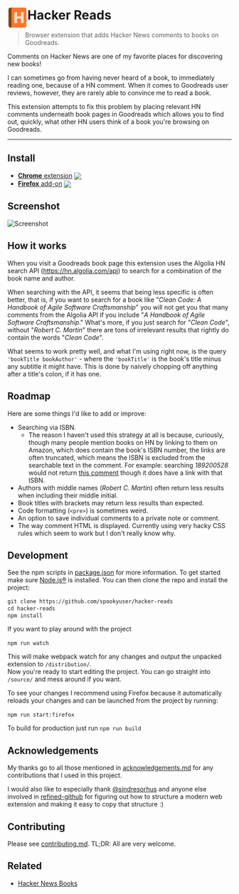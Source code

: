 # <img src="media/icon.svg" width="45" align="left"> Hacker Reads

[link-cws]: https://chrome.google.com/webstore/detail/ohkekgnmihdgcfflheadklfihdaibdcb/ "Version published on Chrome Web Store"
[link-amo]: https://addons.mozilla.org/en-GB/firefox/addon/hacker-reads-for-goodreads/ "Version published on Mozilla Add-ons"

> Browser extension that adds Hacker News comments to books on Goodreads.

Comments on Hacker News are one of my favorite places for discovering new books!

I can sometimes go from having never heard of a book, to immediately reading one, because of a HN comment. When it comes to Goodreads user reviews, however, they are rarely able to convince me to read a book.

This extension attempts to fix this problem by placing relevant HN comments underneath book pages in Goodreads which allows you to find out, quickly, what other HN users think of a book you're browsing on Goodreads.

---

## Install

- [**Chrome** extension][link-cws] [<img valign="middle" src="https://img.shields.io/chrome-web-store/v/ohkekgnmihdgcfflheadklfihdaibdcb.svg?label=%20">][link-cws]
- [**Firefox** add-on][link-amo] [<img valign="middle" src="https://img.shields.io/amo/v/hacker-reads-for-goodreads.svg?label=%20">][link-amo]

## Screenshot

![Screenshot](https://user-images.githubusercontent.com/16196262/77326397-6fc94b00-6d22-11ea-983b-b9af0455691d.png)

## How it works

When you visit a Goodreads book page this extension uses the Algolia HN search API (https://hn.algolia.com/api) to search for a combination of the book name and author.

When searching with the API, it seems that being less specific is often better, that is, if you want to search for a book like "_Clean Code: A Handbook of Agile Software Craftsmanship_" you will not get you that many comments from the Algolia API if you include "_A Handbook of Agile Software Craftsmanship_." What's more, if you just search for "_Clean Code_", without "_Robert C. Martin_" there are tons of irrelevant results that rightly do contain the words "_Clean Code_".

What seems to work pretty well, and what I'm using right now, is the query `'bookTitle bookAuthor'` - where the `'bookTitle'` is the book's title minus any subtitle it might have. This is done by naively chopping off anything after a title's colon, if it has one.

## Roadmap

Here are some things I'd like to add or improve:

- Searching via ISBN.
  - The reason I haven't used this strategy at all is because, curiously, though many people mention books on HN by linking to them on Amazon, which does contain the book's ISBN number, the links are often truncated, which means the ISBN is excluded from the searchable text in the comment.
    For example: searching _189200528_ would not return [this comment](https://news.ycombinator.com/item?id=21900968) though it does have a link with that ISBN.
- Authors with middle names (_Robert C. Martin_) often return less results when including their middle initial.
- Book titles with brackets may return less results than expected.
- Code formatting (`<pre>`) is sometimes weird.
- An option to save individual comments to a private note or comment.
- The way comment HTML is displayed. Currently using very hacky CSS rules which seem to work but I don't really know why.

## Development

See the npm scripts in [package.json](package.json) for more information. To get started make sure [Node.js®](https://nodejs.org/en/) is installed. You can then clone the repo and install the project:

```shell
git clone https://github.com/spookyuser/hacker-reads
cd hacker-reads
npm install
```

If you want to play around with the project

`npm run watch`

This will make webpack watch for any changes and output the unpacked extension to `/distribution/`.  
Now you're ready to start editing the project. You can go straight into `/source/` and mess around if you want.

To see your changes I recommend using Firefox because it automatically reloads your changes and can be launched from the project by running:

`npm run start:firefox`

To build for production just run `npm run build`

## Acknowledgements

My thanks go to all those mentioned in [acknowledgements.md](acknowledgements.md) for any contributions that I used in this project.

I would also like to especially thank [@sindresorhus](https://github.com/sindresorhus) and anyone else involved in [refined-github](https://github.com/sindresorhus/refined-github/) for figuring out how to structure a modern web extension and making it easy to copy that structure :)

## Contributing

Please see [contributing.md](contributing.md). TL;DR: All are very welcome.

## Related

- [Hacker News Books](https://hackernewsbooks.com/)
